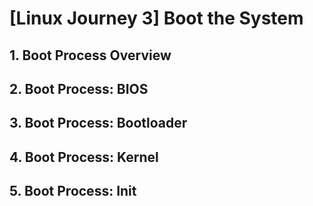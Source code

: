 # [Linux Journey 3] Boot the System
## 1. Boot Process Overview
## 2. Boot Process: BIOS
## 3. Boot Process: Bootloader
## 4. Boot Process: Kernel
## 5. Boot Process: Init
